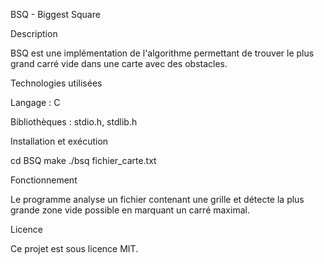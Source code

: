 BSQ - Biggest Square

Description

BSQ est une implémentation de l'algorithme permettant de trouver le plus grand carré vide dans une carte avec des obstacles.

Technologies utilisées

Langage : C

Bibliothèques : stdio.h, stdlib.h

Installation et exécution

cd BSQ
make
./bsq fichier_carte.txt

Fonctionnement

Le programme analyse un fichier contenant une grille et détecte la plus grande zone vide possible en marquant un carré maximal.

Licence

Ce projet est sous licence MIT.
